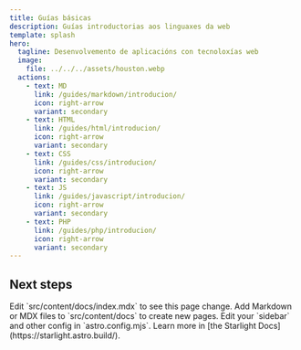 ```yaml
---
title: Guías básicas
description: Guías introductorias aos linguaxes da web
template: splash
hero:
  tagline: Desenvolvemento de aplicacións con tecnoloxías web
  image:
    file: ../../../assets/houston.webp
  actions:
    - text: MD
      link: /guides/markdown/introducion/
      icon: right-arrow
      variant: secondary
    - text: HTML
      link: /guides/html/introducion/
      icon: right-arrow
      variant: secondary	
    - text: CSS
      link: /guides/css/introducion/
      icon: right-arrow
      variant: secondary    
    - text: JS
      link: /guides/javascript/introducion/
      icon: right-arrow
      variant: secondary
    - text: PHP
      link: /guides/php/introducion/
      icon: right-arrow
      variant: secondary
---
```



## Next steps

<CardGrid stagger>
	<Card title="Update content" icon="pencil">
		Edit `src/content/docs/index.mdx` to see this page change.
	</Card>
	<Card title="Add new content" icon="add-document">
		Add Markdown or MDX files to `src/content/docs` to create new pages.
	</Card>
	<Card title="Configure your site" icon="setting">
		Edit your `sidebar` and other config in `astro.config.mjs`.
	</Card>
	<Card title="Read the docs" icon="open-book">
		Learn more in [the Starlight Docs](https://starlight.astro.build/).
	</Card>
</CardGrid>